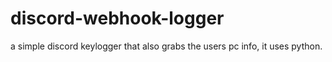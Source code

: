 # discord-webhook-logger
a simple discord keylogger that also grabs the users pc info, it uses python.

